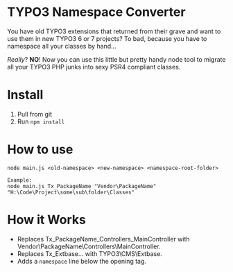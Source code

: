 # TYPO3 Namespace Converter

You have old TYPO3 extensions that returned from their grave and want to use them in new TYPO3 6 or 7 projects?
To bad, because you have to namespace all your classes by hand...

*Really*?
**NO**! Now you can use this little but pretty handy node tool to migrate all your TYPO3 PHP junks into sexy PSR4 compliant classes.

# Install

1. Pull from git
2. Run `npm install`

# How to use

    node main.js <old-namespace> <new-namespace> <namespace-root-folder>
    
    Example:
    node main.js Tx_PackageName "Vendor\PackageName" "H:\Code\Project\some\sub\folder\Classes"
    
# How it Works

- Replaces Tx_PackageName_Controllers_MainController with Vendor\PackageName\Controllers\MainController.
- Replaces Tx_Extbase... with TYPO3\CMS\Extbase.
- Adds a `namespace` line below the opening tag.